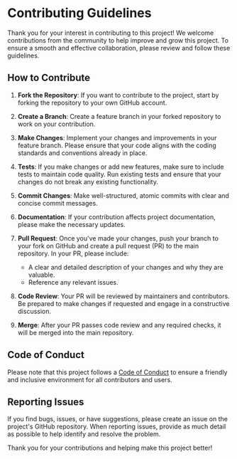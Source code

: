# Contributing Guidelines

Thank you for your interest in contributing to this project! We welcome contributions from the community to help improve and grow this project. To ensure a smooth and effective collaboration, please review and follow these guidelines.

## How to Contribute

1. **Fork the Repository**: If you want to contribute to the project, start by forking the repository to your own GitHub account.

2. **Create a Branch**: Create a feature branch in your forked repository to work on your contribution.

3. **Make Changes**: Implement your changes and improvements in your feature branch. Please ensure that your code aligns with the coding standards and conventions already in place.

4. **Tests**: If you make changes or add new features, make sure to include tests to maintain code quality. Run existing tests and ensure that your changes do not break any existing functionality.

5. **Commit Changes**: Make well-structured, atomic commits with clear and concise commit messages.

6. **Documentation**: If your contribution affects project documentation, please make the necessary updates.

7. **Pull Request**: Once you've made your changes, push your branch to your fork on GitHub and create a pull request (PR) to the main repository. In your PR, please include:

   - A clear and detailed description of your changes and why they are valuable.
   - Reference any relevant issues.

8. **Code Review**: Your PR will be reviewed by maintainers and contributors. Be prepared to make changes if requested and engage in a constructive discussion.

9. **Merge**: After your PR passes code review and any required checks, it will be merged into the main repository.

## Code of Conduct

Please note that this project follows a [Code of Conduct](CODE_OF_CONDUCT.md) to ensure a friendly and inclusive environment for all contributors and users.

## Reporting Issues

If you find bugs, issues, or have suggestions, please create an issue on the project's GitHub repository. When reporting issues, provide as much detail as possible to help identify and resolve the problem.

Thank you for your contributions and helping make this project better!

